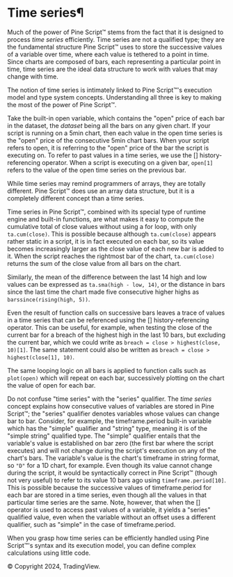 # Time series¶

Much of the power of Pine Script™ stems from the fact that it is designed to process _time series_ efficiently. Time series are not a qualified type; they are the fundamental structure Pine Script™ uses to store the successive values of a variable over time, where each value is tethered to a point in time. Since charts are composed of bars, each representing a particular point in time, time series are the ideal data structure to work with values that may change with time.

The notion of time series is intimately linked to Pine Script™'s execution model and type system concepts. Understanding all three is key to making the most of the power of Pine Script™.

Take the built-in open variable, which contains the "open" price of each bar in the dataset, the _dataset_ being all the bars on any given chart. If your script is running on a 5min chart, then each value in the open time series is the "open" price of the consecutive 5min chart bars. When your script refers to open, it is referring to the "open" price of the bar the script is executing on. To refer to past values in a time series, we use the [] history-referencing operator. When a script is executing on a given bar, `open[1]` refers to the value of the open time series on the previous bar.

While time series may remind programmers of arrays, they are totally different. Pine Script™ does use an array data structure, but it is a completely different concept than a time series.

Time series in Pine Script™, combined with its special type of runtime engine and built-in functions, are what makes it easy to compute the cumulative total of close values without using a for loop, with only `ta.cum(close)`. This is possible because although `ta.cum(close)` appears rather static in a script, it is in fact executed on each bar, so its value becomes increasingly larger as the close value of each new bar is added to it. When the script reaches the rightmost bar of the chart, `ta.cum(close)` returns the sum of the close value from all bars on the chart.

Similarly, the mean of the difference between the last 14 high and low values can be expressed as `ta.sma(high - low, 14)`, or the distance in bars since the last time the chart made five consecutive higher highs as `barssince(rising(high, 5))`.

Even the result of function calls on successive bars leaves a trace of values in a time series that can be referenced using the [] history-referencing operator. This can be useful, for example, when testing the close of the current bar for a breach of the highest high in the last 10 bars, but excluding the current bar, which we could write as `breach = close > highest(close, 10)[1]`. The same statement could also be written as `breach = close > highest(close[1], 10)`.

The same looping logic on all bars is applied to function calls such as `plot(open)` which will repeat on each bar, successively plotting on the chart the value of open for each bar.

Do not confuse "time series" with the "series" qualifier. The _time series_ concept explains how consecutive values of variables are stored in Pine Script™; the "series" qualifier denotes variables whose values can change bar to bar. Consider, for example, the timeframe.period built-in variable which has the "simple" qualifier and "string" type, meaning it is of the "simple string" qualified type. The "simple" qualifier entails that the variable's value is established on bar zero (the first bar where the script executes) and will not change during the script's execution on any of the chart's bars. The variable's value is the chart's timeframe in string format, so `"D"` for a 1D chart, for example. Even though its value cannot change during the script, it would be syntactically correct in Pine Script™ (though not very useful) to refer to its value 10 bars ago using `timeframe.period[10]`. This is possible because the successive values of timeframe.period for each bar are stored in a time series, even though all the values in that particular time series are the same. Note, however, that when the [] operator is used to access past values of a variable, it yields a "series" qualified value, even when the variable without an offset uses a different qualifier, such as "simple" in the case of timeframe.period.

When you grasp how time series can be efficiently handled using Pine Script™'s syntax and its execution model, you can define complex calculations using little code.

© Copyright 2024, TradingView.
